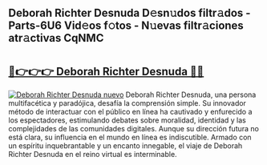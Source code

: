 ## Deborah Richter Desnuda D𝚎sn𝚞dos filtr𝚊dos - Parts-6U6 Vid𝚎os f𝚘tos - N𝚞evas filtr𝚊ciones atr𝚊ctivas CqNMC

# <h2><a href="http://mb95u0e.tromn.icu/?c=Deborah+Richter+Desnuda">🔗👉👉👉 Deborah Richter Desnuda 🔗🔗</a></h2>

[![Deborah Richter Desnuda nuevo](https://i.imgur.com/pEAQMta.gif)](http://mb95u0e.tromn.icu/?c=Deborah+Richter+Desnuda)
Deborah Richter Desnuda, una persona multifacética y paradójica, desafía la comprensión simple. Su innovador método de interactuar con el público en línea ha cautivado y enfurecido a los espectadores, estimulando debates sobre moralidad, identidad y las complejidades de las comunidades digitales. Aunque su dirección futura no está clara, su influencia en el mundo en línea es indiscutible. Armado con un espíritu inquebrantable y un encanto innegable, el viaje de Deborah Richter Desnuda en el reino virtual es interminable.
